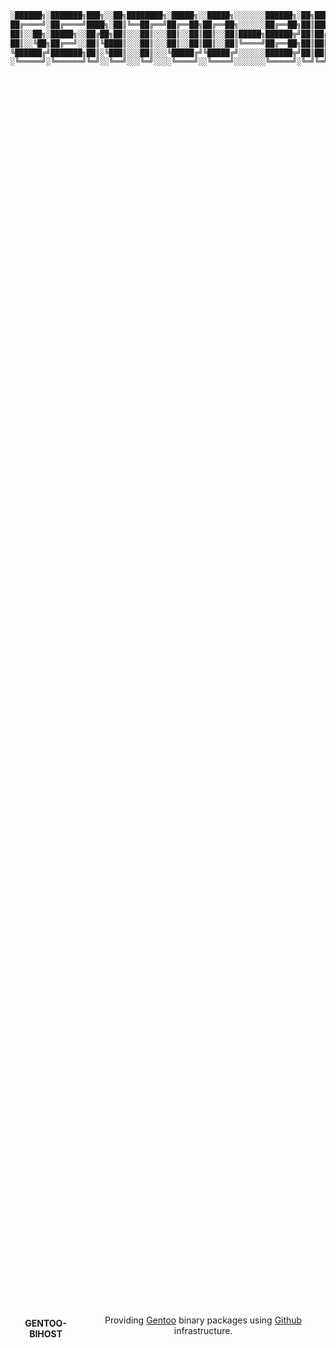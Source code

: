 ```bash
░██████╗░███████╗███╗░░██╗████████╗░█████╗░░█████╗░░░░░░░██████╗░██╗███╗░░██╗██╗░░██╗░█████╗░░██████╗████████╗
██╔════╝░██╔════╝████╗░██║╚══██╔══╝██╔══██╗██╔══██╗░░░░░░██╔══██╗██║████╗░██║██║░░██║██╔══██╗██╔════╝╚══██╔══╝
██║░░██╗░█████╗░░██╔██╗██║░░░██║░░░██║░░██║██║░░██║█████╗██████╦╝██║██╔██╗██║███████║██║░░██║╚█████╗░░░░██║░░░
██║░░╚██╗██╔══╝░░██║╚████║░░░██║░░░██║░░██║██║░░██║╚════╝██╔══██╗██║██║╚████║██╔══██║██║░░██║░╚═══██╗░░░██║░░░
╚██████╔╝███████╗██║░╚███║░░░██║░░░╚█████╔╝╚█████╔╝░░░░░░██████╦╝██║██║░╚███║██║░░██║╚█████╔╝██████╔╝░░░██║░░░
░╚═════╝░╚══════╝╚═╝░░╚══╝░░░╚═╝░░░░╚════╝░░╚════╝░░░░░░░╚═════╝░╚═╝╚═╝░░╚══╝╚═╝░░╚═╝░╚════╝░╚═════╝░░░░╚═╝░░░
```

<div align="center" style="display: flex; justify-content: center; align-items: center; height: 100vh;">
    <h1 style="font-size:14px; " align="center">GENTOO-BIHOST</h1>
    <p align="center">Providing <a href="https://gentoo.org/" target="_blank" >Gentoo</a> binary packages using <a href="https://github.com/" target="_blank" >Github</a> infrastructure.</p>
</div>

<div align="center" style="display: flex; justify-content: center; align-items: center; height: 100vh;">
    <br/>
    <a href="https://opensource.org/licenses/MIT"><img src="https://img.shields.io/badge/License-MIT-yellow.svg" alt="License: MIT"></a>
    <br/>
    <br/>
    <blockquote> Fork from <a href="https://github.com/coldnew/gentoo-binhost/" target="_blank" >GitHub - coldnew/gentoo-binhost: Provide Gentoo binhosts using github infrastructure</a></blockquote>
    <br/>
    <blockquote>This repository now provides the following CHOST (branches):<br/>
     <a href="https://github.com/night-every/gentoo-binhost/tree/x86_64-pc-linux-gnu(desktop)/" target="_self" >x86_64-pc-linux-gnu(desktop)</a><br/>
     <a href="https://github.com/night-every/gentoo-binhost/tree/x86_64-pc-linux-gnu(desktop/plasma)/" target="_self" >x86_64-pc-linux-gnu(desktop/plasma)</a></blockquote>
     <br/>
</div>

## Concept

- Package upload is done through a small upload script executed by portage hooks.
  
- For each package merged via portage, the Gentoo Packages manifest file is committed to Git.
  
- Binary packages are not stored in the repository but are uploaded as GitHub release artifacts.

- **UPDATES (06-06-2023)**: The script will check if the network is accessible before it start, if not, it will store the information of the binary packages that need to be uploaded in the same directory as offline_mode.json (which will be created automatically). Once it has access to the network it will automatically upload the packages that have not yet been uploaded.
  

To make everything work, the following nomenclature has to apply:

| Gentoo Idiom | GitHub entity |
| --- | --- |
| [CATEGORY/PN](https://devmanual.gentoo.org/ebuild-writing/variables/) | GitHub release |
| [PF](https://devmanual.gentoo.org/ebuild-writing/variables/) | GitHub release asset |
| [CHOST(PROFILE)](https://wiki.gentoo.org/wiki/CHOST) | Git branch name |
| [CHOST(PROFILE)/CATEGORY/PN](https://devmanual.gentoo.org/ebuild-writing/variables/) | Git release tag |

> CHOST(PROFILE): Your branch name will be automatically generated based on the host's chost and profile (if this branch does not exist in the repo).
> 
> For example:
> 
> CHOST = x86_64-pc-linux-gnu
> 
> PROFILE = default/linux/amd64/17.1/desktop (stable)
> 
> Git branch name = x86_64-pc-linux-gnu(desktop)

![Git branch name](https://cdn.jsdelivr.net/gh/night-every/blogs-images-bed@main/blogs/images/202304241006542.png?raw=true)

---

## Usage

Setup a gentoo binhost Github and provide the following.

---

## Dependencies

This upload script requires the dependencies listed below.

- **app-alternatives/sh**
  
- **app-misc/jq**
  
- **sys-apps/diffutils**
  
- **net-misc/curl**
  
- **dev-vcs/git**
  
- **virtual/perl-MIME-Base64**
  
- **sys-apps/coreutils**

---

## Setup

### /etc/portage/make.conf

Add the following lines to enable gentoo-binhost.

```shell
FEATURES="${FEATURES} buildpkg -collision-protect protect-owned"
# -collision-protect protect-owned : The default configuration on Gentoo systems is FEATURES="protect-owned"which works similarly to FEATURES="collision-protect" but it allows collisions between orphaned files.
ACCEPT_LICENSE="-* @BINARY-REDISTRIBUTABLE"
# The repo you want to use as gentoo-binhost. Example: night-every/gentoo-binhost 
PORTAGE_BINHOST_HEADER_URI="https://github.com/<repo>/releases/download/${CHOST}"
BINHOST="bindist"
USE="${BINHOST}"
## You can also write it like this
## USE="${USE} bindist"
```

> In script, PORTAGE_BINHOST_HEADER_URI will be modified. Set it up like this first

### /etc/portage/bashrc

Add the following lines in /etc/portage/bashrc

```shell
# Refer https://wiki.gentoo.org/wiki//etc/portage/bashrc#Hook_functions
function post_pkg_postinst() {
  # grep "buildpkg" absolutely
  grep -Fq ' buildpkg ' <<< {$PORTAGE_FEATURES}
  if [ $? -eq 0 ]; then
    # Change this according to your settings.
    # Add your repository taht you want to use as gentoo-binhost, your personal GitHub access token and your email.
    # To proceed, you must generate a GitHub access token with permissions to access the repository and create releases.
    /etc/portage/github_upload.sh -r '<repo>' -t '<token>' -e '<email>'
  fi
}
```

> The script will first check the [PKGDIR](https://wiki.gentoo.org/wiki/PKGDIR) for the binary package built for the ebuild being processed this time. If not it will exit immediately.
> When it encounters software specified in -B or --buildpkg-exclude, it will simply skip.

### /etc/portage/github_upload.sh

Put github_upload.sh under /etc/portage/

And **REMEMEBER !!!!**

```shell
sudo chmod +x /etc/portage/github_upload.sh
```


---

## DISCLAIMER

Although the source code of this software is released under the [MIT](http://opensource.org/licenses/MIT) license, it's important to note that the binary packages included in the distribution may have different licenses. Please refer to the Packages Manifest file for details on the specific licenses of each package. Additionally, please consult the [Gentoo license](https://devmanual.gentoo.org/general-concepts/licenses/index.html) and [License groups - Gentoo Wiki](https://wiki.gentoo.org/wiki/License_groups) for further information on the licensing terms and conditions that apply.
